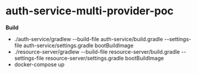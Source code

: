 # auth-service-multi-provider-poc

**Build**  
* ./auth-service/gradlew --build-file auth-service/build.gradle --settings-file auth-service/settings.gradle bootBuildImage
* ./resource-server/gradlew --build-file resource-server/build.gradle --settings-file resource-server/settings.gradle bootBuildImage
* docker-compose up